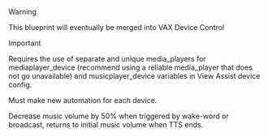 > [!WARNING]
> This blueprint will eventually be merged into VAX Device Control

> [!important]
> Requires the use of separate and unique media_players for mediaplayer_device (recommend using a reliable media_player that does not go unavailable) and musicplayer_device variables in View Assist device config.
>
> Must make new automation for each device. 


<!--[![Open your Home Assistant instance and show the blueprint import dialog with a specific blueprint pre-filled.](https://my.home-assistant.io/badges/blueprint_import.svg)](https://my.home-assistant.io/redirect/blueprint_import/?blueprint_url=https://gist.github.com/Flight-Lab/ed20af4f6f7a4a5258a668317ae61671)-->

Decrease music volume by 50% when triggered by wake-word or broadcast, returns to initial music volume when TTS ends.
